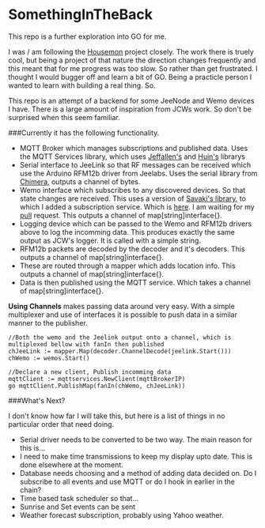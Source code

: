 SomethingInTheBack
==================

This repo is a further exploration into GO for me.

I was / am following the [Housemon](https://github.com/jcw/housemon) project closely. The work there is truely cool, but being a project of that nature the direction changes frequently and this meant that for me progress was too slow. So rather than get frustrated. I thought I would bugger off and learn a bit of GO. Being a practicle person I wanted to learn with building a real thing. So.

This repo is an attempt of a backend for some JeeNode and Wemo devices I have. There is a large amount of inspiration from JCWs work. So don't be surprised when this seem familiar.

###Currently it has the following functionality.

- MQTT Broker which manages subscriptions and published data. Uses the MQTT Services library, which uses [Jeffallen's](https://github.com/jeffallen/mqtt) and [Huin's](https://github.com/huin/mqtt) librarys
- Serial interface to JeeLink so that RF messages can be received which use the Arduino RFM12b driver from Jeelabs. Uses the serial library from [Chimera](https://github.com/chimera/rs232), outputs a channel of bytes.
- Wemo interface which subscribes to any discovered devices. So that state changes are received. This uses a version of [Savaki's library](https://github.com/savaki/go.wemo), to which I added a subscription service. Which is [here](https://github.com/danward79/go.wemo). I am waiting for my [pull](https://github.com/savaki/go.wemo/pull/1) request. This outputs a channel of map[string]interface{}.
- Logging device which can be passed to the Wemo and RFM12b drivers above to log the incomming data. This produces exactly the same output as JCW's logger. It is called with a simple string.
- RFM12b packets are decoded by the decoder and it's decoders. This outputs a channel of map[string]interface{}.
- These are routed through a mapper which adds location info. This outputs a channel of map[string]interface{}.
- Data is then published using the MQTT service. Which takes a channel of map[string]interface{}.

**Using Channels** makes passing data around very easy. With a simple multiplexer and use of interfaces it is possible to push data in a similar manner to the publisher.

```
//Both the wemo and the Jeelink output onto a channel, which is multiplexed bellow with fanIn then published
chJeeLink := mapper.Map(decoder.ChannelDecode(jeelink.Start()))
chWemo := wemos.Start()

//Declare a new client, Publish incomming data
mqttClient := mqttservices.NewClient(mqttBrokerIP)
go mqttClient.PublishMap(fanIn(chWemo, chJeeLink))
```

###What's Next?

I don't know how far I will take this, but here is a list of things in no particular order that need doing.

- Serial driver needs to be converted to be two way. The main reason for this is...
- I need to make time transmissions to keep my display upto date. This is done elsewhere at the moment.
- Database needs choosing and a method of adding data decided on. Do I subscribe to all events and use MQTT or do I hook in earlier in the chain?
- Time based task scheduler so that...
- Sunrise and Set events can be sent
- Weather forecast subscription, probably using Yahoo weather.
